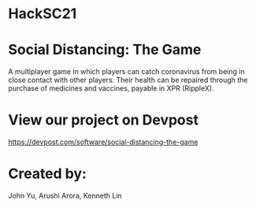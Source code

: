 # HackSC21

# Social Distancing: The Game 
A multiplayer game in which players can catch coronavirus from being in close contact with other players. Their health can be repaired through the purchase of medicines and vaccines, payable in XPR (RippleX). 


# View our project on Devpost
https://devpost.com/software/social-distancing-the-game 

# Created by:
John Yu, Arushi Arora, Kenneth Lin
